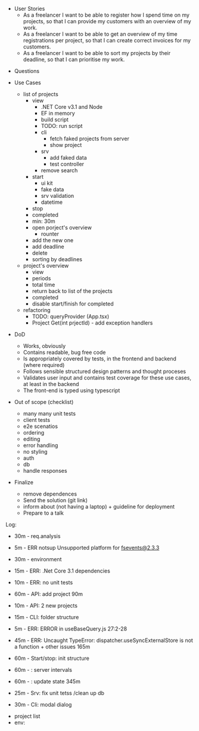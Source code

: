 + User Stories
    + As a freelancer I want to be able to register how I spend time on my projects, so that I can provide my customers with an overview of my work.
    + As a freelancer I want to be able to get an overview of my time registrations per project, so that I can create correct invoices for my customers.
    + As a freelancer I want to be able to sort my projects by their deadline, so that I can prioritise my work.

- Questions

- Use Cases
    - list of projects
        - view
            +  .NET Core v3.1 and Node  
            + EF in memory
            + build script
            - TODO: run script
            + cli
                + fetch faked projects from server
                + show project
            + srv
                + add faked data
                + test controller
            + remove search
        - start
            + ui kit
            - fake data
            - srv validation
            - datetime
        - stop
        - completed
        - min: 30m
        - open porject's overview
            - rounter
        - add the new one
        - add deadline
        - delete 
        - sorting by deadlines        
    - project's overview 
        - view
        - periods
        - total time
        - return back to list of the projects
        - completed
        - disable start/finish for completed
    - refactoring
        - TODO: queryProvider (App.tsx)
        - Project Get(int prjectId) - add exception handlers

- DoD
    - Works, obviously
    - Contains readable, bug free code
    - Is appropriately covered by tests, in the frontend and backend (where required)
    - Follows sensible structured design patterns and thought proceses
    - Validates user input and contains test coverage for these use cases, at least in the backend
    - The front-end is typed using typescript

-   Out of scope (checklist)
    - many many unit tests
    - client tests
    - e2e scenatios
    - ordering
    - editing
    - error handling
    - no styling
    - auth
    - db
    - handle responses

- Finalize
    - remove dependences
    - Send the solution (git link)
    - inform about (not having a laptop) + guideline for deployment
    - Prepare to a talk


Log:
+ 30m - req.analysis
+  5m - ERR notsup Unsupported platform for fsevents@2.3.3
+ 30m - environment 
+ 15m - ERR: .Net Core 3.1 dependencies
+ 10m - ERR: no unit tests
+ 60m - API: add project
90m

+ 10m - API: 2 new projects
+ 15m - CLI: folder structure
+  5m - ERR: ERROR in useBaseQuery.js 27:2-28
+ 45m - ERR: Uncaught TypeError: dispatcher.useSyncExternalStore is not a function + other issues
165m

+ 60m - Start/stop: init structure
+ 60m -           : server intervals
+ 60m -           : update state
345m

+ 25m - Srv: fix unit tetss /clean up db
+ 30m - Cli: modal dialog

- project list
- env: 


